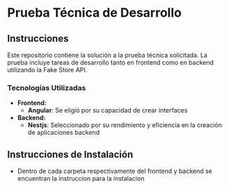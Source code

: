 # Prueba Técnica de Desarrollo

## Instrucciones

Este repositorio contiene la solución a la prueba técnica solicitada. La prueba incluye tareas de desarrollo tanto en frontend como en backend utilizando la Fake Store API.

### Tecnologías Utilizadas

-   **Frontend:**
    -   **Angular**: Se eligió por su capacidad de crear interfaces
-   **Backend:**
    -   **Nestjs**: Seleccionado por su rendimiento y eficiencia en la creación de aplicaciones backend

## Instrucciones de Instalación

-   Dentro de cada carpeta respectivamente del frontend y backend se encuentran la instruccion para la instalacion
